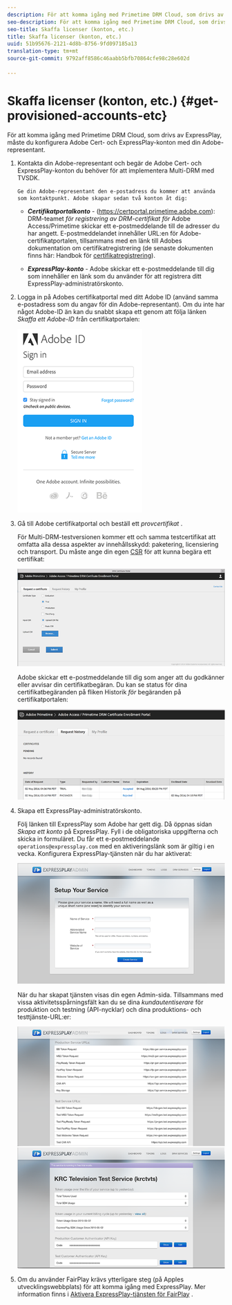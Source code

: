 ```yaml
---
description: För att komma igång med Primetime DRM Cloud, som drivs av ExpressPlay, måste du konfigurera Adobe Cert- och ExpressPlay-konton med din Adobe-representant.
seo-description: För att komma igång med Primetime DRM Cloud, som drivs av ExpressPlay, måste du konfigurera Adobe Cert- och ExpressPlay-konton med din Adobe-representant.
seo-title: Skaffa licenser (konton, etc.)
title: Skaffa licenser (konton, etc.)
uuid: 51b95676-2121-4d8b-8756-9fd097185a13
translation-type: tm+mt
source-git-commit: 9792aff8586c46aabb5bfb70864cfe98c28e602d

---
```



# Skaffa licenser (konton, etc.) {#get-provisioned-accounts-etc}

För att komma igång med Primetime DRM Cloud, som drivs av ExpressPlay, måste du konfigurera Adobe Cert- och ExpressPlay-konton med din Adobe-representant.

1. Kontakta din Adobe-representant och begär de Adobe Cert- och ExpressPlay-konton du behöver för att implementera Multi-DRM med TVSDK.

       Ge din Adobe-representant den e-postadress du kommer att använda som kontaktpunkt. Adobe skapar sedan två konton åt dig:
   
   * ***Certifikatportalkonto*** - (<span></span>https://certportal.primetime.adobe.com): DRM-teamet *för registrering av DRM-certifikat för* Adobe Access/Primetime skickar ett e-postmeddelande till de adresser du har angett. E-postmeddelandet innehåller URL:en för Adobe-certifikatportalen, tillsammans med en länk till Adobes dokumentation om certifikatregistrering (de senaste dokumenten finns här: Handbok för [certifikatregistrering](../../../digital-rights-management/certificate-enrollment-guide/about-certs.md)).

   * ***ExpressPlay-konto*** - Adobe skickar ett e-postmeddelande till dig som innehåller en länk som du använder för att registrera ditt ExpressPlay-administratörskonto.

1. Logga in på Adobes certifikatportal med ditt Adobe ID (använd samma e-postadress som du angav för din Adobe-representant). Om du inte har något Adobe-ID än kan du snabbt skapa ett genom att följa länken *Skaffa ett Adobe-ID* från certifikatportalen:

   <!--<a id="fig_mst_gtj_wv"></a>-->

   ![](assets/cert_portal_sign-in-page-web.png)

1. Gå till Adobe certifikatportal och beställ ett *provcertifikat* .

   För Multi-DRM-testversionen kommer ett och samma testcertifikat att omfatta alla dessa aspekter av innehållsskydd: paketering, licensiering och transport. Du måste ange din egen [CSR](../../../digital-rights-management/certificate-enrollment-guide/request-certs/gen-cert-signing-req.md) för att kunna begära ett certifikat:
   <!--<a id="fig_op1_xwj_wv"></a>-->

   ![](assets/cert_portal_trial_request-web.png)

   Adobe skickar ett e-postmeddelande till dig som anger att du godkänner eller avvisar din certifikatbegäran. Du kan se status för dina certifikatbegäranden på fliken Historik *för* begäranden på certifikatportalen:
   <!--<a id="fig_gkl_myj_wv"></a>-->

   ![](assets/cert_portal_request_history-web.png)

1. Skapa ett ExpressPlay-administratörskonto.

   Följ länken till ExpressPlay som Adobe har gett dig. Då öppnas sidan *Skapa ett konto* på ExpressPlay. Fyll i de obligatoriska uppgifterna och skicka in formuläret. Du får ett e-postmeddelande `operations@expressplay.com` med en aktiveringslänk som är giltig i en vecka. Konfigurera ExpressPlay-tjänsten när du har aktiverat:
   <!--<a id="fig_cjl_ztk_wv"></a>-->

   ![](assets/expressplay_create_service-web.png)

   När du har skapat tjänsten visas din egen Admin-sida. Tillsammans med vissa aktivitetsspårningsfält kan du se dina *kundautentiserare* för produktion och testning (API-nycklar) och dina produktions- och testtjänste-URL:er:

   <!--<a id="fig_c5h_xdl_wv"></a>-->

   ![](assets/expressplay_admin_dashboard_2-web.png) ![](assets/expressplay_admin_dashboard-web.png)

1. Om du använder FairPlay krävs ytterligare steg (på Apples utvecklingswebbplats) för att komma igång med ExpressPlay. Mer information finns i [Aktivera ExpressPlay-tjänsten för FairPlay](../../multi-drm-workflows/p-l-and-p/fairplay-workflow.md#enable-expressplay-service-for-fairplay) .
